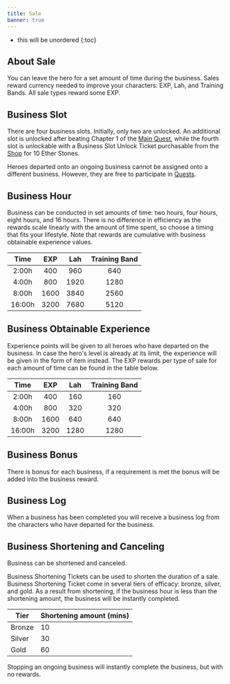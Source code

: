 ```yaml
---
title: Sale
banner: true
---
```


* this will be unordered
{:toc}

## About Sale

You can leave the hero for a set amount of time during the business. Sales reward currency needed to improve your characters: EXP, Lah, and Training Bands. All sale types reward some EXP.

## Business Slot

There are four business slots. Initially, only two are unlocked. An additional slot is unlocked after beating Chapter 1 of the [Main Quest](/guide/quest/#main-quest), while the fourth slot is unlockable with a Business Slot Unlock Ticket purchasable from the [Shop](/guide/shop/) for 10 Ether Stones.

Heroes departed onto an ongoing business cannot be assigned onto a different business. However, they are free to participate in [Quests](/guide/quest/).

## Business Hour

Business can be conducted in set amounts of time: two hours, four hours, eight hours, and 16 hours. There is no difference in efficiency as the rewards scale linearly with the amount of time spent, so choose a timing that fits your lifestyle. Note that rewards are cumulative with business obtainable experience values.

|  Time  |  EXP |  Lah | Training Band |
|:------:|:----:|:----:|:-------------:|
|  2:00h |  400 |  960 |      640      |
|  4:00h |  800 | 1920 |      1280     |
|  8:00h | 1600 | 3840 |      2560     |
| 16:00h | 3200 | 7680 |      5120     |


## Business Obtainable Experience

Experience points will be given to all heroes who have departed on the business. In case the hero's level is already at its limit, the experience will be given in the form of item instead. The EXP rewards per type of sale for each amount of time can be found in the table below.

| Time   | EXP  | Lah | Training Band |
|:--------:|:------:|:------:|:----------:|
| 2:00h  | 400  | 160  | 160      |
| 4:00h  | 800  | 320  | 320      |
| 8:00h  | 1600 | 640  | 640      |
| 16:00h | 3200 | 1280 | 1280     |

## Business Bonus

There is bonus for each business, if a requirement is met the bonus will be added into the business reward.

## Business Log

When a business has been completed you will receive a business log from the characters who have departed for the business.

## Business Shortening and Canceling

Business can be shortened and canceled.

Business Shortening Tickets can be used to shorten the duration of a sale. Business Shortening Ticket come in several tiers of efficacy: bronze, silver, and gold. As a result from shortening, if the business hour is less than the shortening amount, the business will be instantly completed.

| Tier   | Shortening amount (mins) |
|--------|------------------------|
| Bronze | 10                     |
| Silver | 30                     |
| Gold   | 60                     |


Stopping an ongoing business will instantly complete the business, but with no rewards.
